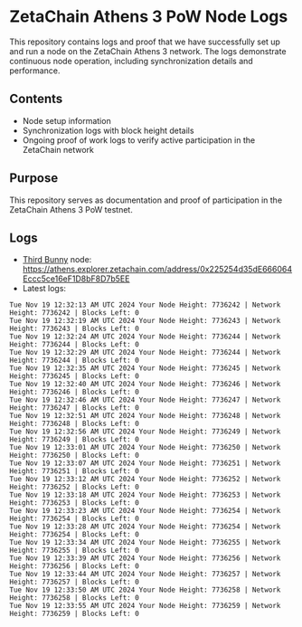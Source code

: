 # ZetaChain Athens 3 PoW Node Logs
This repository contains logs and proof that we have successfully set up and run a node on the ZetaChain Athens 3 network. The logs demonstrate continuous node operation, including synchronization details and performance.

## Contents
- Node setup information
- Synchronization logs with block height details
- Ongoing proof of work logs to verify active participation in the ZetaChain network

## Purpose
This repository serves as documentation and proof of participation in the ZetaChain Athens 3 PoW testnet.

## Logs

- [Third Bunny](https://thirdbunny.xyz/) node: https://athens.explorer.zetachain.com/address/0x225254d35dE666064Eccc5ce16eF1D8bF8D7b5EE
- Latest logs:
```
Tue Nov 19 12:32:13 AM UTC 2024 Your Node Height: 7736242 | Network Height: 7736242 | Blocks Left: 0
Tue Nov 19 12:32:19 AM UTC 2024 Your Node Height: 7736243 | Network Height: 7736243 | Blocks Left: 0
Tue Nov 19 12:32:24 AM UTC 2024 Your Node Height: 7736244 | Network Height: 7736244 | Blocks Left: 0
Tue Nov 19 12:32:29 AM UTC 2024 Your Node Height: 7736244 | Network Height: 7736244 | Blocks Left: 0
Tue Nov 19 12:32:35 AM UTC 2024 Your Node Height: 7736245 | Network Height: 7736245 | Blocks Left: 0
Tue Nov 19 12:32:40 AM UTC 2024 Your Node Height: 7736246 | Network Height: 7736246 | Blocks Left: 0
Tue Nov 19 12:32:46 AM UTC 2024 Your Node Height: 7736247 | Network Height: 7736247 | Blocks Left: 0
Tue Nov 19 12:32:51 AM UTC 2024 Your Node Height: 7736248 | Network Height: 7736248 | Blocks Left: 0
Tue Nov 19 12:32:56 AM UTC 2024 Your Node Height: 7736249 | Network Height: 7736249 | Blocks Left: 0
Tue Nov 19 12:33:01 AM UTC 2024 Your Node Height: 7736250 | Network Height: 7736250 | Blocks Left: 0
Tue Nov 19 12:33:07 AM UTC 2024 Your Node Height: 7736251 | Network Height: 7736251 | Blocks Left: 0
Tue Nov 19 12:33:12 AM UTC 2024 Your Node Height: 7736252 | Network Height: 7736252 | Blocks Left: 0
Tue Nov 19 12:33:18 AM UTC 2024 Your Node Height: 7736253 | Network Height: 7736253 | Blocks Left: 0
Tue Nov 19 12:33:23 AM UTC 2024 Your Node Height: 7736254 | Network Height: 7736254 | Blocks Left: 0
Tue Nov 19 12:33:28 AM UTC 2024 Your Node Height: 7736254 | Network Height: 7736254 | Blocks Left: 0
Tue Nov 19 12:33:34 AM UTC 2024 Your Node Height: 7736255 | Network Height: 7736255 | Blocks Left: 0
Tue Nov 19 12:33:39 AM UTC 2024 Your Node Height: 7736256 | Network Height: 7736256 | Blocks Left: 0
Tue Nov 19 12:33:44 AM UTC 2024 Your Node Height: 7736257 | Network Height: 7736257 | Blocks Left: 0
Tue Nov 19 12:33:50 AM UTC 2024 Your Node Height: 7736258 | Network Height: 7736258 | Blocks Left: 0
Tue Nov 19 12:33:55 AM UTC 2024 Your Node Height: 7736259 | Network Height: 7736259 | Blocks Left: 0
```
